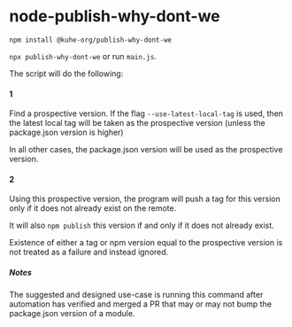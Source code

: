 # node-publish-why-dont-we

`npm install @kuhe-org/publish-why-dont-we`

`npx publish-why-dont-we` or run `main.js`.

The script will do the following:

#### 1

Find a prospective version. If the flag `--use-latest-local-tag` is used, then the 
latest local tag will be taken as the prospective version (unless the package.json version is higher) 

In all other cases, the package.json version will be used as the prospective version.

#### 2

Using this prospective version, the program will push a tag for this version only if it does
not already exist on the remote.

It will also `npm publish` this version if and only if it does not already exist. 

Existence of either a tag or npm version equal to the prospective version is not treated as a failure and
instead ignored.

##### Notes

The suggested and designed use-case is running this command after automation has 
verified and merged a PR that may or may not bump the package.json version of a module.
 
